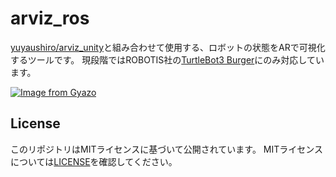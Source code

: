 # arviz_ros

[yuyaushiro/arviz_unity](https://github.com/yuyaushiro/arviz_unity)と組み合わせて使用する、ロボットの状態をARで可視化するツールです。
現段階ではROBOTIS社の[TurtleBot3 Burger](http://emanual.robotis.com/docs/en/platform/turtlebot3/specifications/)にのみ対応しています。

[![Image from Gyazo](https://i.gyazo.com/4a023e2039cac9a72d7266d878509073.gif)](https://gyazo.com/4a023e2039cac9a72d7266d878509073)


## License

このリポジトリはMITライセンスに基づいて公開されています。 MITライセンスについては[LICENSE](./LICENSE)を確認してください。


